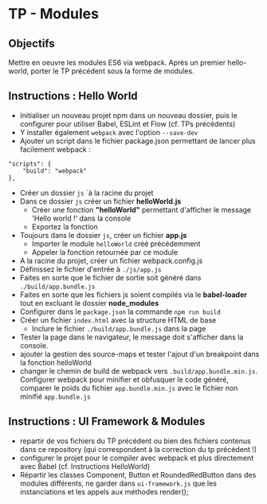 # TP - Modules

## Objectifs
Mettre en oeuvre les modules ES6 via webpack. Après un premier hello-world, porter le TP précédent sous la forme de modules.

## Instructions : Hello World
- Initialiser un nouveau projet npm dans un nouveau dossier, puis le configurer pour utiliser Babel, ESLint et Flow (cf. TPs précédents)
- Y installer également `webpack` avec l'option `--save-dev`
- Ajouter un script dans le fichier package.json permettant de lancer plus facilement webpack :
```
"scripts": {
    "build": "webpack"
},
```
- Créer un dossier `js` `à la racine du projet
- Dans ce dossier `js` créer un fichier **helloWorld.js**
    + Créer une fonction **"helloWorld"** permettant d'afficher le message 'Hello world !' dans la console
    + Exportez la fonction
- Toujours dans le dossier `js`, créer un fichier **app.js**
    + Importer le module `helloWorld` créé précédemment
    + Appeler la fonction retournée par ce module
- A la racine du projet, créer un fichier webpack.config.js
- Définissez le fichier d'entrée à `./js/app.js`
- Faites en sorte que le fichier de sortie soit généré dans `./build/app.bundle.js`
- Faites en sorte que les fichiers js soient compilés via le **babel-loader** tout en excluant le dossier **node_modules**
- Configurer dans le `package.json` la commande `npm run build`
- Créer un fichier `index.html` avec la structure HTML de base
    + Inclure le fichier `./build/app.bundle.js` dans la page
- Tester la page dans le navigateur, le message doit s'afficher dans la console.
- ajouter la gestion des source-maps et tester l'ajout d'un breakpoint dans la fonction helloWorld
- changer le chemin de build de webpack vers `.build/app.bundle.min.js`. Configurer webpack pour minifier et obfusquer le code généré, comparer le poids du fichier `app.bundle.min.js` avec le fichier non minifié `app.bundle.js`


## Instructions : UI Framework & Modules
- repartir de vos fichiers du TP précédent ou bien des fichiers contenus dans ce repository (qui correspondent à la correction du tp précédent !)
- configurer le projet pour le compiler avec webpack et plus directement avec Babel (cf. Instructions HelloWorld)
- Répartir les classes Component, Button et RoundedRedButton dans des modules différents, ne garder dans `ui-framework.js` que les instanciations et les appels aux méthodes render();